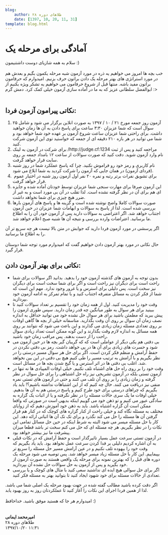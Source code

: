 ```yaml
---
blog:
    author: طلاهای دوره ۲۸
    date: [1397, 10, 20, 11, 31]
template: blog.html
---
```

# آمادگی برای مرحله یک

<div class="cnt">
سلام به همه شازیای دوست داشتنیمون :)<div><br/></div>
<div>خب بچه ها امروز می خواهیم یه ذره در مورد آزمون شبه مرحله یکمون بگیم و بعدش هم در مورد استراتژی های بهتر مرحله یک دادن براتون حرف بزنیم. امیدوارم که حرفامون براتون مفید باشه. منتها قبل از شروع حرفامون می خواهیم یه تشکر ویژه بکنیم از ابوالفضل سلطانی عزیز که به ما در آماده سازی آزمون خیلی کمک کرد. دمش گرم :&gt;</div>
<div><br/></div>
<h2>نکاتی پیرامون آزمون فردا:</h2>
<div>
<p></p>
<ol>
<li>آزمون روز جمعه مورخ ۲۱ / ۱۰ / ۱۳۹۷ به صورت انلاین برگزار می شود و شامل ۲۵ سوال است که شما عزیزان ۳:۳۰ ساعت برای پاسخ دادن به آن ها زمان خواهید داشت. برای راحتی شما عزیزان ساعت شروع آزمون بر عهده خود شما خواهد بود و شما می توانید در هر بازه ۲۱۰ دقیقه ای از جمعه که خواستید توی این آزمون شرکت کنید.</li>
<li>برای شرکت در آزمون به لینک /http://judge.cf:1234 مراجعه کنید و پس از ثبت نام وارد آزمون شوید. دقت کنید که صورت سوالات از ساعت ۱۲ بامداد جمعه بر روی سایت قرار خواهد گرفت.</li>
<li>نام کاربری و رمز خود رو فراموش نکنید. چرا که پاسخ عملکرد شما در روز شنبه (فردای آزمون) در همان جایی که آزمون را شرکت کردید به شما ابلاغ می شود.</li>
<li> برای تشویق نفرات برتر رتبه و نمره ۲۰ نفر اول آزمون روز شنبه در اختیار عموم قرار خواهد گرفت.</li>
<li>این آزمون صرفا برای مهارت سنجی شما عزیزان توسط خودتان آماده شده و جایزه ای هم برای آن در نظر گرفته نشده است. لذا تقلب در آن بی مورد است و به غیر از ضرر هیچ چیزی برای شما نخواهد داشت. </li>
<li>صورت سوالات کاملا واضح نوشته شده است و گزینه ها و پاسخ های آزمون بارها بررسی شده است. لذا از پاسخ به سوالات و ابهامات شما عزیزان در حین آزمون اجتناب خواهد شد. اگر اعتراضی به سوالات دارید پس از آزمون خود, آن را به اطلاع ما برسانید. اعتراضات وارده بررسی و نتیجه آن ها شنبه صبح اعلام خواهد شد.</li>
</ol>
<div>اگر پرسشی در مورد آزمون فردا دارید که جوابش در متن بالا نیست هر چه سریع تر آن را به اطلاع ما برسانید.</div>
<div><br/></div>
<div>حال نکاتی در مورد بهتر آزمون دادن خواهیم گفت که امیدوارم مورد توجه شما دوستان قرار گیرد.</div>
<h2>نکاتی برای بهتر آزمون دادن:</h2>
<p></p>
<p></p>
<ul>
<li>بدون توجه به آزمون های گذشته آزمون خود را بدهید. بدانید اگر سوالات برای شما راحت است برای دیگران نیز راحت است و اگر برای شما سخت است برای دیگران نیز سخت است. پس دلیلی برای استرس و یا غرور وجود ندارد. مهم این است که شما از فکر کردن به مسائل متفرقه اجتناب کنید و با تمام تمرکز به ادامه آزمون خود بپردازید.</li>
<li>وقت خود را مدیریت کنید. اول از همه زمان خود را تقسیم بر تعداد سوالات کنید تا ببینید برای هر سوال به طور میانگین چه قدر زمان دارید. سپس طوری ازمون را پیش ببرید که مطمئن باشید برای هر سوال حل نشده خود می توانید حداقل به اندازه نصف زمان آن سوال بر روی آن وقت بگذارید. متاسفانه خیلی از بچه ها گاهی اوقات بر روی تعدادی مسئله زمان زیادی می گذارند و این باعث می شود که نتوانند بر روی همه مسائل به اندازه لازم وقت بگذارند و این گونه ممکن است تعداد زیادی سوال راحت را از دست بدهند. پس مراقب زمان خود باشید.</li>
<li>بی دقتی هم یکی دیگر از عواملی است که که گریبان گیر بچه ها در حین آزمون می شود و حسرت های زیادی برای آن ها در پی خواهد داشت. رمز بی دقتی نکردن در حفظ آرامش و منظم فکر کردن است. اگر برای حل هر سوال مسیر درستی را در نظر بگیریم و با آرامش به ترتیب مسیر را طی کنیم هیچ بی دقتی در این بین نخواهد شد. اغلب بی دقتی ها در اثر استرس و یا گیج شدن بچه ها در مسائل است.</li>
<li>وقت خود را بر روی راه حل های اشتباه تلف نکنیم. خیلی اوقات المپیادی ها نه تنها در آزمون تستی بلکه در آزمون تشریحی نیز راه حل اشتباهی را برای حل سوال در نظر گرفته و زمان زیادی را بر روی آن تلف می کنند و حتی در آزمون های تستی نمره منفی نیز دریافت می کنند. حال چه کنیم که از این اشتباهات نداشته باشیم؟! باید یاد بگیریم که چراهای درستی برای خود طرح کنیم و پاسخ درستی هم به آن ها بدهیم. خیلی اوقات ما یک سری حالات مسئله را در نظر نگرفته و یا از اثبات یک گزاره به سادگی عبور می کنیم و تو ذهن خود می گوییم اینکه بدیهی است در صورتی که واقعا ممکن است آن گزاره اشتباه باشد. باید به ذهن خود آموزش دهیم که از زوایای مختلف به مسئله نگاه کند و خیلی راحت از کنار گزاره های کوچک که در کنار هم قرار گرفتن آن ها مسئله را حل می کند نگذرد و برای تک تک آن ها اثباتی ارائه دهد. این کار با حل مسئله میسر می شود البته به شرط اینکه در حین حل مسائل تمامی این نکات را در نظر بگیریم. هر چه مسئله ای که حل می کنم سخت تر باشد قطعا میزان پیشرفت ما نیز بیشتر خواهد بود.</li>
<li>در آزمون تستی سرعت عمل بسیار تاثیرگذار است و حفظ آرامش که در نکات قبلی به آن اشاره کردیم دلیلی بر فدا کردن سرعت عمل نخواهد بود. باید یاد بگیریم که وقت خود را بیهوده تلف نکنیم و در عین آرامش مسیر حل مسئله را سریع تر بپیماییم. این کار با حل مسئله زیاد میسر خواهد شد. پس توصیه می شود مرحله یک دوره های قبل را که بهترین نمونه برای مرحله یک واقعی هستند به صورت آزمون از خود بگیرید و پس از آزمون به حل سوالات حل نشده آن بپردازید.</li>
<li>اگر برای حل سوالی هیچ ایده ای نداشتید سعی کنید با مثال های کوچک و یا بررسی تعدادی از حالات مسئله برای خود شهود ایجاد کنید تا بتوانید بهتر به مسئله فکر کنید.</li>
</ul>
<div>اگر دقت کرده باشید مطالب گفته شده در جهت بهبود مرحله یک اصلی شما می باشد. لذا از همین فردا اجرای این نکات را آغاز کنید تا عملکردتان روز به روز بهبود یابد.</div>
<div><br/></div>
<div>امیدوارم هر جا که هستید موفق باشید. خداحافظ :)</div>
<div><br/></div>
<div><br/></div>
<div><b>امیرمحمد ایمانی</b></div>
</div>
</div>

<div class="blog-info">
    <div class="blog-author">طلاهای دوره ۲۸</div>
    <div class="blog-date">۱۳۹۷/۱۰/۲۰ ۱۱:۳۱</div>
</div>

